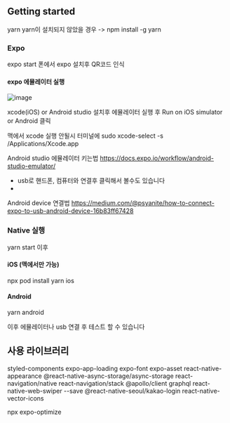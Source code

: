 ## Getting started
yarn 
yarn이 설치되지 않았을 경우 -> npm install -g yarn

### Expo
expo start
폰에서 expo 설치후 QR코드 인식

#### expo 에뮬레이터 실행
![image](https://user-images.githubusercontent.com/73378472/128910402-63a7e85f-1d51-40a3-8761-fcc08bef55c5.png)

xcode(iOS) or Android studio 설치후 에뮬레이터 실행 후 Run on iOS simulator or Android 클릭

맥에서 xcode 실행 안될시
터미널에 sudo xcode-select -s /Applications/Xcode.app

Android studio 에뮬레이터 키는법
https://docs.expo.io/workflow/android-studio-emulator/

* usb로 핸드폰, 컴퓨터와 연결후 클릭해서 볼수도 있습니다
*  
Android device 연결법
https://medium.com/@psyanite/how-to-connect-expo-to-usb-android-device-16b83ff67428


### Native 실행
yarn start 이후 

#### iOS (맥에서만 가능)
npx pod install
yarn ios

#### Android
yarn android

이후 에뮬레이터나 usb 연결 후 테스트 할 수 있습니다



## 사용 라이브러리
styled-components
expo-app-loading
expo-font
expo-asset
react-native-appearance
@react-native-async-storage/async-storage
react-navigation/native
react-navigation/stack
@apollo/client graphql
react-native-web-swiper --save
@react-native-seoul/kakao-login
react-native-vector-icons

npx expo-optimize
